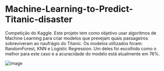 # Machine-Learning-to-Predict-Titanic-disaster
Competição do Kaggle. Este projeto tem como objetivo usar algoritmos de Machine Learning para criar modelos que prevejam quais passageiros sobreviveram ao naufrágio do Titanic. Os modelos utilizados foram: RandomForest, KNN e Logistic Regression. Um deles foi escolhido como o melhor para este caso e a acuracidade do modelo está atualmente em 76%.

![image](https://github.com/lucaslimaa2/Machine-Learning-to-Predict-Titanic-disaster/assets/116041146/98a07e7e-2a4b-4dea-9725-8979a56c4b81)


